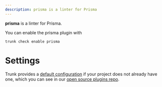 ```yaml
---
description: prisma is a linter for Prisma
---
```


**prisma** is a linter for Prisma.

You can enable the prisma plugin with

```shell
trunk check enable prisma
```

# Settings


Trunk provides a [default configuration](https://github.com/trunk-io/plugins/tree/main/linters/prisma) if your project does not already have one,
which you can see in our [open source plugins repo](https://github.com/trunk-io/plugins/tree/main).
